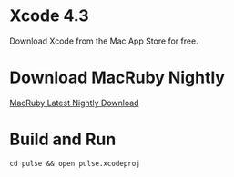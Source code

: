# Xcode 4.3 #

Download Xcode from the Mac App Store for free.

# Download MacRuby Nightly #

[MacRuby Latest Nightly Download](http://www.macruby.org/files/nightlies/macruby_nightly-latest.pkg)

# Build and Run #

```cd pulse && open pulse.xcodeproj```
